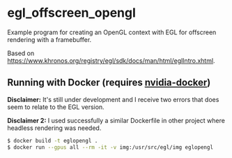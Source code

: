 egl_offscreen_opengl
====================

Example program for creating an OpenGL context with EGL for offscreen rendering with a framebuffer.

Based on https://www.khronos.org/registry/egl/sdk/docs/man/html/eglIntro.xhtml.

## Running with Docker (requires [nvidia-docker](https://github.com/NVIDIA/nvidia-docker))

**Disclaimer:** It's still under development and I receive two errors that does seem to relate to the EGL version. 

**Disclaimer 2:** I used successfully a similar Dockerfile in other project where headless rendering was needed.

```bash
$ docker build -t eglopengl . 
$ docker run --gpus all --rm -it -v img:/usr/src/egl/img eglopengl
```
